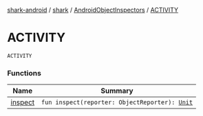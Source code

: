 [shark-android](../../../index.md) / [shark](../../index.md) / [AndroidObjectInspectors](../index.md) / [ACTIVITY](./index.md)

# ACTIVITY

`ACTIVITY`

### Functions

| Name | Summary |
|---|---|
| [inspect](inspect.md) | `fun inspect(reporter: ObjectReporter): `[`Unit`](https://kotlinlang.org/api/latest/jvm/stdlib/kotlin/-unit/index.html) |
